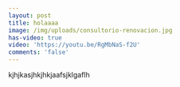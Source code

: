 ```yaml
---
layout: post
title: holaaaa
image: /img/uploads/consultorio-renovacion.jpg
has-video: true
video: 'https://youtu.be/RgMbNaS-f2U'
comments: 'false'
---
```

kjhjkasjhkjhkjaafsjklgaflh
